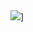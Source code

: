 <picture>
<source 
  srcset="https://github-readme-stats.vercel.app/api?username=anuraghazra&show_icons=true&theme=dark"
  media="(prefers-color-scheme: dark)"
/>
<source
  srcset="https://github-readme-stats.vercel.app/api?username=anuraghazra&show_icons=true"
  media="(prefers-color-scheme: light), (prefers-color-scheme: #00008B)"
/>
<img src="https://github-readme-stats.vercel.app/api?username=anuraghazra&show_icons=true"(prefers-color-scheme: #00008B)" />]
</picture>
